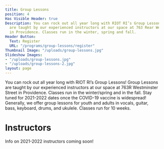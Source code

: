```yaml
---
title: Group Lessons
position: 4
Has Visible Header: true
Description: You can rock out all year long with RIOT RI’s Group Lessons! Group Lessons
  are taught by our experienced instructors at our space at 763 Rear Westminster Street
  in Providence. Classes run in the winter, spring and fall.
Header Button:
  Text: Register
  URL: "/programs/group-lessons/register"
Thumbnail Image: "/uploads/group-lessons.jpg"
Slideshow Images:
- "/uploads/group-lessons.jpg"
- "/uploads/group-lessons-2.jpg"
layout: page
---
```


You can rock out all year long with RIOT RI’s Group Lessons! Group Lessons are taught by our experienced instructors at our space at 763R Westminster Street in Providence. Classes run in the winter/spring and in the fall.  Stay tuned for 2021-2022 dates once the COVID-19 vaccine is widespread! Generally, we offer group lessons for youth and adults in vocals, guitar, bass, keyboard, drums, and ukulele. Classes run for 10 weeks.

# Instructors

Info on 2021-2022 instructors coming soon!